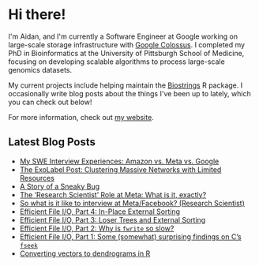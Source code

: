 # Hi there!

I'm Aidan, and I'm currently a Software Engineer at Google working on large-scale storage infrastructure with [Google Colossus](https://cloud.google.com/blog/products/storage-data-transfer/how-colossus-optimizes-data-placement-for-performance). I completed my PhD in Bioinformatics at the University of Pittsburgh School of Medicine, focusing on developing scalable algorithms to process large-scale genomics datasets.

My current projects include helping maintain the [Biostrings](https://github.com/Bioconductor/Biostrings) R package.
I occasionally write blog posts about the things I've been up to lately, which you can check out below!

For more information, check out [my website](https://ahl27.com).

## Latest Blog Posts
<!-- BLOG-POST-LIST:START -->
- [My SWE Interview Experiences: Amazon vs. Meta vs. Google](https://www.ahl27.com/posts/2025/04/faang-interviews/)
- [The ExoLabel Post: Clustering Massive Networks with Limited Resources](https://www.ahl27.com/posts/2025/04/exolabel-full/)
- [A Story of a Sneaky Bug](https://www.ahl27.com/posts/2025/04/overflow-bug/)
- [The ‘Research Scientist’ Role at Meta: What is it, exactly?](https://www.ahl27.com/posts/2025/03/meta-rs-types/)
- [So what is it like to interview at Meta/Facebook? &lpar;Research Scientist&rpar;](https://www.ahl27.com/posts/2025/02/meta-interview/)
- [Efficient File I/O, Part 4: In-Place External Sorting](https://www.ahl27.com/posts/2024/12/inplace-external-io/)
- [Efficient File I/O, Part 3: Loser Trees and External Sorting](https://www.ahl27.com/posts/2024/12/loser-trees-io/)
- [Efficient File I/O, Part 2: Why is `fwrite` so slow?](https://www.ahl27.com/posts/2024/12/fwrite-io/)
- [Efficient File I/O, Part 1: Some &lpar;somewhat&rpar; surprising findings on C’s `fseek`](https://www.ahl27.com/posts/2024/10/fseek/)
- [Converting vectors to dendrograms in R](https://www.ahl27.com/posts/2024/08/dend-bst/)
<!-- BLOG-POST-LIST:END -->

<!--
**ahl27/ahl27** is a ✨ _special_ ✨ repository because its `README.md` (this file) appears on your GitHub profile.

Here are some ideas to get you started:

- 🔭 I’m currently working on ...
- 🌱 I’m currently learning ...
- 👯 I’m looking to collaborate on ...
- 🤔 I’m looking for help with ...
- 💬 Ask me about ...
- 📫 How to reach me: ...
- 😄 Pronouns: ...
- ⚡ Fun fact: ...
-->
